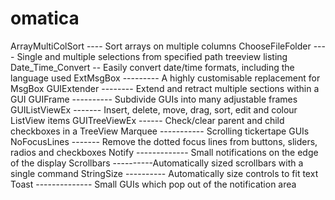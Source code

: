 # omatica
ArrayMultiColSort ---- Sort arrays on multiple columns ChooseFileFolder ---- Single and multiple selections from specified path treeview listing Date_Time_Convert -- Easily convert date/time formats, including the language used ExtMsgBox --------- A highly customisable replacement for MsgBox GUIExtender -------- Extend and retract multiple sections within a GUI GUIFrame ---------- Subdivide GUIs into many adjustable frames GUIListViewEx ------- Insert, delete, move, drag, sort, edit and colour ListView items GUITreeViewEx ------ Check/clear parent and child checkboxes in a TreeView Marquee ----------- Scrolling tickertape GUIs NoFocusLines ------- Remove the dotted focus lines from buttons, sliders, radios and checkboxes Notify ------------- Small notifications on the edge of the display Scrollbars ----------Automatically sized scrollbars with a single command StringSize ---------- Automatically size controls to fit text Toast -------------- Small GUIs which pop out of the notification area
